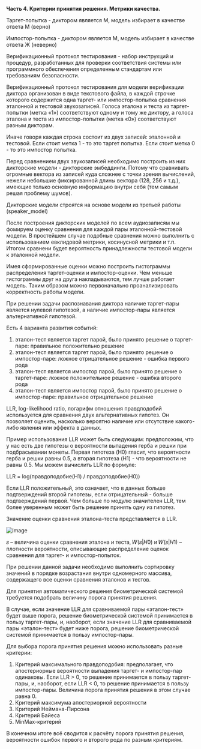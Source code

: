 **Часть 4. Критерии принятия решения. Метрики качества.**

Таргет-попытка - диктором является М, модель избирает в качестве ответа М (верно)

Импостор-попытка - диктором является М, модель избирает в качестве ответа Ж (неверно)

Верификационный протокол тестирования - набор инструкций и процедур, разработанных для проверки соответствия системы или программного обеспечения определенным стандартам или требованиям безопасности.

Верификационный протокол тестирования для модели верификации диктора организован в виде текстового файла, в каждой строчке которого содержится одна таргет- или импостор-попытка сравнения эталонной и тестовой звукозаписей. Голоса эталона и теста из таргет-попытки (метка «1») соответствуют одному и тому же диктору, а голоса эталона и теста из импостор-попытки (метка «0») соответствуют разным дикторам.

Иначе говоря каждая строка состоит из двух записей: эталонной и тестовой. Если стоит метка 1 - то это таргет попытка. Если стоит метка 0 - то это импостор попытка.

Перед сравнением двух звукозаписей необходимо построить из них дикторские модели - дикторские эмбеддинги. Потому что сравнивать огромные вектора из записей куда сложнее с точки зрения вычислений, нежели небольшие фиксированной длины вектора (128, 256 и т.д.), имеющие только основную информацию внутри себя (тем самым решая проблему шумов).

Дикторские модели строятся на основе модели из третьей работы (speaker_model)

После построения дикторских моделей по всем аудиозаписям мы фомируем оценку сравнения для каждой пары эталонной-тестовой модели. В простейшем случае подобные сравнения можно выполнить с использованием евклидовой метрики, косинусной метрики и т.п. Итогом сравнени будет вероятность принадлежности тестовой модели к эталонной модели.

Имея сформированные оценки можно построить гистограммы распределения таргет-оценки и импостор-оценки. Чем меньше гистограммы друг на друга накладываются, тем лучше работает модель. Таким образом можно первоначально проанализировать корректность работы модели.

При решении задачи распознавания диктора наличие таргет-пары является нулевой гипотезой, а наличие импостор-пары является альтернативной гипотезой. 

Есть 4 варианта развития событий:

1. эталон-тест является таргет парой, было принято решение о таргет-паре: правильное положительно решение
2. эталон-тест является таргет парой, было принято решение о импостор-паре: ложное отрицательное решение - ошибка первого рода
3. эталон-тест является импостор парой, было принято решение о таргет-паре: ложное положительное решение - ошибка второго рода
4. эталон-тест является импостор парой, было принято решение о импостор-паре: правильное отрицательное решение

LLR, log-likelihood ratio, логарифм отношения правдподобий используется для сравнения двух альтернативных гипотез. Он позволяет оценить, насколько вероятно наличие или отсутствие какого-либо явления или эффекта в данных.

Пример использования LLR может быть следующим: предположим, что у нас есть две гипотезы о вероятности выпадения герба и решки при подбрасывании монеты. Первая гипотеза (H0) гласит, что вероятности герба и решки равны 0.5, а вторая гипотеза (H1) - что вероятности не равны 0.5. Мы можем вычислить LLR по формуле:

LLR = log(правдоподобие(H1) / правдоподобие(H0))

Если LLR положительный, это означает, что в данных больше подтверждений второй гипотезы, если отрицательный - больше подтверждений первой. Чем больше по модулю значителен LLR, тем более уверенным может быть решение принять одну из гипотез.

Значение оценки сравнения эталона-теста представляется в LLR. 

![image](https://github.com/H1ghN0on/speaker-recognition-practice/assets/65870074/39c7b580-24af-48e5-a897-29eda5f005cb)

𝑠 – величина оценки сравнения эталона и теста, 𝑊(𝑠|𝐻0) и 𝑊(𝑠|𝐻1) – плотности вероятности, описывающие распределение оценок сравнения для таргет- и импостор-попыток.

При решении данной задачи необходимо выполнить сортировку значений в порядке возрастания внутри одномерного массива, содержащего все оценки сравнения эталонов и тестов.

Для принятия автоматического решения биометрической системой требуется подобрать величину порога принятия решения. 

В случае, если значение LLR для сравниваемой пары «эталон-тест» будет выше порога, решение биометрической системой принимается в пользу таргет-пары, и, наоборот, если значение LLR для сравниваемой пары «эталон-тест» будет ниже порога, решение биометрической системой принимается в пользу импостор-пары.

Для выбора порога принятия решения можно использовать разные критерии:

1. Критерий максимального правдоподобия: предполагает, что апостериорные вероятности выпадения таргет- и импостор-пар одинаковы. Если LLR > 0, то решение принимается в пользу таргет-пары, и, наоборот, если LLR < 0, то решение принимается в пользу импостор-пары. Величина порога принятия решения в этом случае равна 0.
2. Критерий максимума апостериорной вероятности
3. Критерий Неймана-Пирсона
4. Критерий Байеса
5. MinMax-критерий

В конечном итоге всё сводится к расчёту порога принятия решения, вероятности ошибок первого и второго рода по разным критериям.
